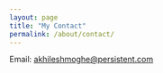 ```yaml
---
layout: page
title: "My Contact"
permalink: /about/contact/
---
```



Email: akhileshmoghe@persistent.com
